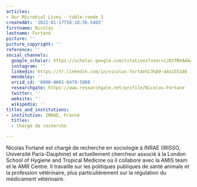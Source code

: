 ```yaml
---
articles:
- Our Microbial Lives - table-ronde 3
createdAt: '2022-01-17T18:18:56.540Z'
firstname: Nicolas
lastname: Fortané
picture: ''
picture_copyright: ''
reference: ''
social_channels:
  google_scholar: https://scholar.google.com/citations?user=iJD2TRkAAAAJ&hl=fr
  instagram: ''
  linkedin: https://fr.linkedin.com/in/nicolas-fortan%C3%A9-44a155146
  mendeley: ''
  orcid_id: '0000-0001-6479-5808 '
  researchgate: https://www.researchgate.net/profile/Nicolas-Fortane
  twitter: ''
  website: ''
  wikipedia: ''
titles_and_institutions:
- institution: INRAE, France
  titles:
  - Chargé de recherche

---
```

Nicolas Fortané est chargé de recherche en sociologie à INRAE (IRISSO, Université Paris-Dauphine) et actuellement chercheur associé à la London School of Hygiene and Tropical Medicine où il collabore avec la AMIS team et le AMR Centre. Il travaille sur les politiques publiques de santé animale et la profession vétérinaire, plus particulièrement sur la régulation du médicament vétérinaire.